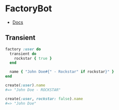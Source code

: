 # FactoryBot

- [Docs](https://github.com/thoughtbot/factory_bot/blob/master/GETTING_STARTED.md)

## Transient

```ruby
factory :user do
  transient do
    rockstar { true }
  end

  name { "John Doe#{" - Rockstar" if rockstar}" }
end

create(:user).name
#=> "John Doe - ROCKSTAR"

create(:user, rockstar: false).name
#=> "John Doe"
```